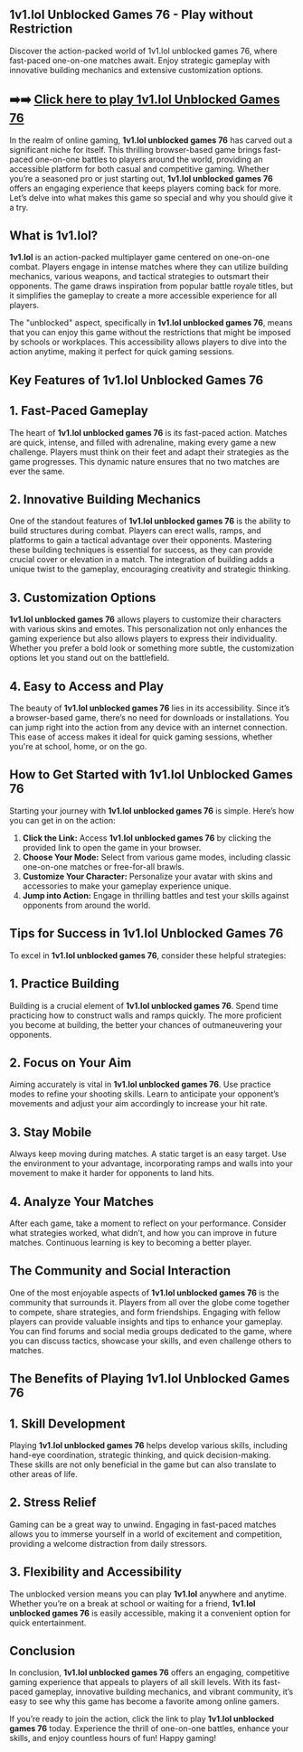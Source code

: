 ## 1v1.lol Unblocked Games 76 - Play without Restriction

Discover the action-packed world of 1v1.lol unblocked games 76, where fast-paced one-on-one matches await. Enjoy strategic gameplay with innovative building mechanics and extensive customization options.

## ➡️➡️ [Click here to play 1v1.lol Unblocked Games 76](https://naremo.com)

In the realm of online gaming, **1v1.lol unblocked games 76** has carved out a significant niche for itself. This thrilling browser-based game brings fast-paced one-on-one battles to players around the world, providing an accessible platform for both casual and competitive gaming. Whether you’re a seasoned pro or just starting out, **1v1.lol unblocked games 76** offers an engaging experience that keeps players coming back for more. Let’s delve into what makes this game so special and why you should give it a try.

## What is 1v1.lol?

**1v1.lol** is an action-packed multiplayer game centered on one-on-one combat. Players engage in intense matches where they can utilize building mechanics, various weapons, and tactical strategies to outsmart their opponents. The game draws inspiration from popular battle royale titles, but it simplifies the gameplay to create a more accessible experience for all players.

The "unblocked" aspect, specifically in **1v1.lol unblocked games 76**, means that you can enjoy this game without the restrictions that might be imposed by schools or workplaces. This accessibility allows players to dive into the action anytime, making it perfect for quick gaming sessions.

## Key Features of 1v1.lol Unblocked Games 76

## 1. Fast-Paced Gameplay

The heart of **1v1.lol unblocked games 76** is its fast-paced action. Matches are quick, intense, and filled with adrenaline, making every game a new challenge. Players must think on their feet and adapt their strategies as the game progresses. This dynamic nature ensures that no two matches are ever the same.

## 2. Innovative Building Mechanics

One of the standout features of **1v1.lol unblocked games 76** is the ability to build structures during combat. Players can erect walls, ramps, and platforms to gain a tactical advantage over their opponents. Mastering these building techniques is essential for success, as they can provide crucial cover or elevation in a match. The integration of building adds a unique twist to the gameplay, encouraging creativity and strategic thinking.

## 3. Customization Options

**1v1.lol unblocked games 76** allows players to customize their characters with various skins and emotes. This personalization not only enhances the gaming experience but also allows players to express their individuality. Whether you prefer a bold look or something more subtle, the customization options let you stand out on the battlefield.

## 4. Easy to Access and Play

The beauty of **1v1.lol unblocked games 76** lies in its accessibility. Since it’s a browser-based game, there’s no need for downloads or installations. You can jump right into the action from any device with an internet connection. This ease of access makes it ideal for quick gaming sessions, whether you're at school, home, or on the go.

## How to Get Started with 1v1.lol Unblocked Games 76

Starting your journey with **1v1.lol unblocked games 76** is simple. Here’s how you can get in on the action:

1. **Click the Link:** Access **1v1.lol unblocked games 76** by clicking the provided link to open the game in your browser.
2. **Choose Your Mode:** Select from various game modes, including classic one-on-one matches or free-for-all brawls.
3. **Customize Your Character:** Personalize your avatar with skins and accessories to make your gameplay experience unique.
4. **Jump into Action:** Engage in thrilling battles and test your skills against opponents from around the world.

## Tips for Success in 1v1.lol Unblocked Games 76

To excel in **1v1.lol unblocked games 76**, consider these helpful strategies:

## 1. Practice Building

Building is a crucial element of **1v1.lol unblocked games 76**. Spend time practicing how to construct walls and ramps quickly. The more proficient you become at building, the better your chances of outmaneuvering your opponents.

## 2. Focus on Your Aim

Aiming accurately is vital in **1v1.lol unblocked games 76**. Use practice modes to refine your shooting skills. Learn to anticipate your opponent’s movements and adjust your aim accordingly to increase your hit rate.

## 3. Stay Mobile

Always keep moving during matches. A static target is an easy target. Use the environment to your advantage, incorporating ramps and walls into your movement to make it harder for opponents to land hits.

## 4. Analyze Your Matches

After each game, take a moment to reflect on your performance. Consider what strategies worked, what didn’t, and how you can improve in future matches. Continuous learning is key to becoming a better player.

## The Community and Social Interaction

One of the most enjoyable aspects of **1v1.lol unblocked games 76** is the community that surrounds it. Players from all over the globe come together to compete, share strategies, and form friendships. Engaging with fellow players can provide valuable insights and tips to enhance your gameplay. You can find forums and social media groups dedicated to the game, where you can discuss tactics, showcase your skills, and even challenge others to matches.

## The Benefits of Playing 1v1.lol Unblocked Games 76

## 1. Skill Development

Playing **1v1.lol unblocked games 76** helps develop various skills, including hand-eye coordination, strategic thinking, and quick decision-making. These skills are not only beneficial in the game but can also translate to other areas of life.

## 2. Stress Relief

Gaming can be a great way to unwind. Engaging in fast-paced matches allows you to immerse yourself in a world of excitement and competition, providing a welcome distraction from daily stressors.

## 3. Flexibility and Accessibility

The unblocked version means you can play **1v1.lol** anywhere and anytime. Whether you’re on a break at school or waiting for a friend, **1v1.lol unblocked games 76** is easily accessible, making it a convenient option for quick entertainment.

## Conclusion

In conclusion, **1v1.lol unblocked games 76** offers an engaging, competitive gaming experience that appeals to players of all skill levels. With its fast-paced gameplay, innovative building mechanics, and vibrant community, it’s easy to see why this game has become a favorite among online gamers.

If you’re ready to join the action, click the link to play **1v1.lol unblocked games 76** today. Experience the thrill of one-on-one battles, enhance your skills, and enjoy countless hours of fun! Happy gaming!
